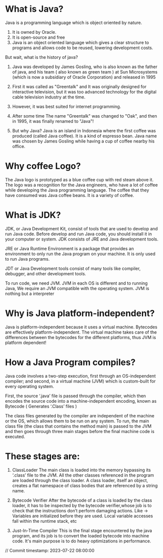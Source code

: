 # What is Java?
Java is a programming language which is object oriented by nature.

1. It is owned by Oracle.
2. It is open-source and free
3. Java is an object oriented language which gives a clear structure to programs 
and allows code to be reused, lowering development costs.

But wait, what is the history of java?
1. Java was developed by James Gosling, who is also known as the father of java,
and his team ( also known as green team ) at Sun Microsystems 
(which is now a subsidiary of Oracle Corporation) and released in 1995

2. First it was called as "Greentalk" and It was originally designed for interactive television, 
but it was too advanced technology for the digital cable television industry at the time.

3. However, it was best suited for internet programming. 

4. After some time The name "Greentalk" was changed to "Oak", 
and then in 1995, it was finally renamed to "Java"!

5. But why Java?
Java is an island in Indonesia where the first coffee was produced (called Java coffee). 
It is a kind of espresso bean.
Java name was chosen by James Gosling while having a cup of coffee nearby his office.

# Why coffee Logo?
The Java logo is prototyped as a blue coffee cup with red steam above it. 
The logo was a recognition for the Java engineers, who have a lot of coffee 
while developing the Java programming language. 
The coffee that they have consumed was Java coffee beans. It is a variety of coffee.

# What is JDK?
JDK, or Java Development Kit, consist of tools that are used to develop and run Java code. 
Before develop and run Java code, you should install it in your computer or system.
JDK consists of JRE and Java development tools.

JRE or Java Runtime Environment is a package that provides an environment to only run 
the Java program on your machine. It is only used to run Java programs.

JDT or Java Development tools consist of many tools like 
compiler, debugger, and other development tools.

To run code, we need JVM. JVM in each OS is different and to running Java, 
We require an JVM compatible with the operating system.
JVM is nothing but a interpreter

# Why is Java platform-independent?
Java is platform-independent because it uses a virtual machine.
Bytecodes are effectively platform-independent. 
The virtual machine takes care of the differences between the bytecodes for the different platforms,
thus JVM is platform dependent!

# How a Java Program compiles?
Java code involves a two-step execution, 
first through an OS-independent compiler; 
and second, in a virtual machine (JVM) which is custom-built 
for every operating system.

First, the source ‘.java’ file is passed through the compiler, 
which then encodes the source code into a machine-independent encoding,
known as Bytecode ( Generates ‘.Class’ files )

The class files generated by the compiler are independent of the machine or the OS,
which allows them to be run on any system.
To run, the main class file (the class that contains the method main) is passed 
to the JVM and then goes through three main stages before the 
final machine code is executed. 

# These stages are:
1. ClassLoader
The main class is loaded into the memory bypassing its ‘.class’ file to the JVM.
All the other classes referenced in the program are loaded through the class loader.
A class loader, itself an object, creates a flat namespace of class bodies
that are referenced by a string name. 

2. Bytecode Verifier
After the bytecode of a class is loaded by the class loader, 
it has to be inspected by the bytecode verifier,whose job 
is to check that the instructions don’t perform damaging actions.
Like ->
Variables are initialized before they are used.
Local variable accesses fall within the runtime stack, etc

3. Just-In-Time Compiler
This is the final stage encountered by the java program, 
and its job is to convert the loaded bytecode into machine code.
It's main purpose is to do heavy optimizations in performance.

// Commit timestamp: 2023-07-22 08:00:00